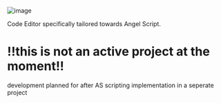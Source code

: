 ![image](https://github.com/user-attachments/assets/97b960cd-9434-4160-8472-0758348c7e60)

Code Editor specifically tailored towards Angel Script.

# !!this is not an active project at the moment!!
development planned for after AS scripting implementation in a seperate project 

